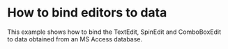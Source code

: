 # How to bind editors to data


<p>This example shows how to bind the TextEdit, SpinEdit and ComboBoxEdit to data obtained from an MS Access database.</p>

<br/>


